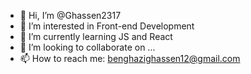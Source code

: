 - 👋 Hi, I’m @Ghassen2317
- 👀 I’m interested in Front-end Development
- 🌱 I’m currently learning JS and React
- 💞️ I’m looking to collaborate on ...
- 📫 How to reach me: benghazighassen12@gmail.com

<!---
Ghassen2317/Ghassen2317 is a ✨ special ✨ repository because its `README.md` (this file) appears on your GitHub profile.
You can click the Preview link to take a look at your changes.
--->
